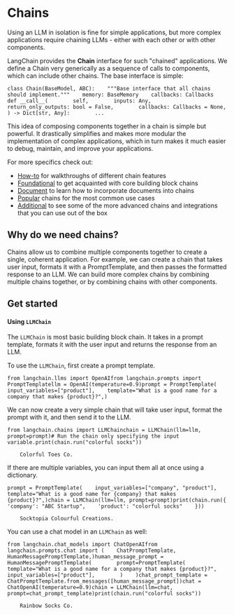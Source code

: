 Chains
======

Using an LLM in isolation is fine for simple applications, but more complex applications require chaining LLMs - either with each other or with other components.

LangChain provides the **Chain** interface for such "chained" applications. We define a Chain very generically as a sequence of calls to components, which can include other chains. The base interface is simple:

    class Chain(BaseModel, ABC):    """Base interface that all chains should implement."""    memory: BaseMemory    callbacks: Callbacks    def __call__(        self,        inputs: Any,        return_only_outputs: bool = False,        callbacks: Callbacks = None,    ) -> Dict[str, Any]:        ...

This idea of composing components together in a chain is simple but powerful. It drastically simplifies and makes more modular the implementation of complex applications, which in turn makes it much easier to debug, maintain, and improve your applications.

For more specifics check out:

*   [How-to](/docs/modules/chains/how_to/) for walkthroughs of different chain features
*   [Foundational](/docs/modules/chains/foundational/) to get acquainted with core building block chains
*   [Document](/docs/modules/chains/document/) to learn how to incorporate documents into chains
*   [Popular](/docs/modules/chains/popular/) chains for the most common use cases
*   [Additional](/docs/modules/chains/additional/) to see some of the more advanced chains and integrations that you can use out of the box

Why do we need chains?[​](#why-do-we-need-chains "Direct link to Why do we need chains?")
-----------------------------------------------------------------------------------------

Chains allow us to combine multiple components together to create a single, coherent application. For example, we can create a chain that takes user input, formats it with a PromptTemplate, and then passes the formatted response to an LLM. We can build more complex chains by combining multiple chains together, or by combining chains with other components.

Get started[​](#get-started "Direct link to Get started")
---------------------------------------------------------

#### Using `LLMChain`[​](#using-llmchain "Direct link to using-llmchain")

The `LLMChain` is most basic building block chain. It takes in a prompt template, formats it with the user input and returns the response from an LLM.

To use the `LLMChain`, first create a prompt template.

    from langchain.llms import OpenAIfrom langchain.prompts import PromptTemplatellm = OpenAI(temperature=0.9)prompt = PromptTemplate(    input_variables=["product"],    template="What is a good name for a company that makes {product}?",)

We can now create a very simple chain that will take user input, format the prompt with it, and then send it to the LLM.

    from langchain.chains import LLMChainchain = LLMChain(llm=llm, prompt=prompt)# Run the chain only specifying the input variable.print(chain.run("colorful socks"))

        Colorful Toes Co.

If there are multiple variables, you can input them all at once using a dictionary.

    prompt = PromptTemplate(    input_variables=["company", "product"],    template="What is a good name for {company} that makes {product}?",)chain = LLMChain(llm=llm, prompt=prompt)print(chain.run({    'company': "ABC Startup",    'product': "colorful socks"    }))

        Socktopia Colourful Creations.

You can use a chat model in an `LLMChain` as well:

    from langchain.chat_models import ChatOpenAIfrom langchain.prompts.chat import (    ChatPromptTemplate,    HumanMessagePromptTemplate,)human_message_prompt = HumanMessagePromptTemplate(        prompt=PromptTemplate(            template="What is a good name for a company that makes {product}?",            input_variables=["product"],        )    )chat_prompt_template = ChatPromptTemplate.from_messages([human_message_prompt])chat = ChatOpenAI(temperature=0.9)chain = LLMChain(llm=chat, prompt=chat_prompt_template)print(chain.run("colorful socks"))

        Rainbow Socks Co.